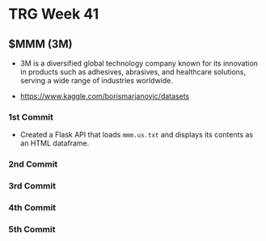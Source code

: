 # TRG Week 41

## $MMM (3M)

- 3M is a diversified global technology company known for its innovation in products such as adhesives, abrasives, and healthcare solutions, serving a wide range of industries worldwide.

- https://www.kaggle.com/borismarjanovic/datasets

### 1st Commit

- Created a Flask API that loads `mmm.us.txt` and displays its contents as an HTML dataframe.

### 2nd Commit

### 3rd Commit

### 4th Commit

### 5th Commit